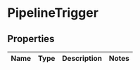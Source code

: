 # PipelineTrigger

## Properties
Name | Type | Description | Notes
------------ | ------------- | ------------- | -------------
